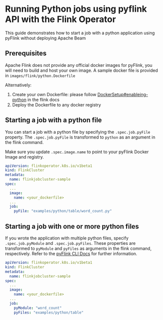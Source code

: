 # Running Python jobs using pyflink API with the Flink Operator

This guide demonstrates how to start a job with a python application using pyFlink without deploying Apache Beam

## Prerequisites

Apache Flink does not provide any official docker images for pyFlink, you will need to build and host your own image. A sample docker file is provided
in `images/flink/python.Dockerfile`

Alternatively:

1. Create your own Dockerfile: please follow [DockerSetup#enableing-python](https://nightlies.apache.org/flink/flink-docs-master/docs/deployment/resource-providers/standalone/docker/#enabling-python) in the flink docs
2. Deploy the Dockerfile to any docker registry

## Starting a job with a python file

You can start a job with a python file by specifying the `.spec.job.pyFile` property. The `.spec.job.pyFile` is transformed to `python` 
as an argument in the flink command.

Make sure you update `.spec.image.name` to point to your pyFlink Docker Image and registry.

```yaml
apiVersion: flinkoperator.k8s.io/v1beta1
kind: FlinkCluster
metadata:
  name: flinkjobcluster-sample
spec:
  ...
  image:
    name: <your_dockerfile>
  ...
  job:
    pyFile: "examples/python/table/word_count.py"
```

## Starting a job with one or more python files

If you wrote the application with multiple python files, specify `.spec.job.pyModule` and `.spec.job.pyFiles`.
These properties are transformed to `pyModule` and `pyFiles` as arguments in the flink command, respectively.
Refer to the [pyFlink CLI Docs](https://nightlies.apache.org/flink/flink-docs-release-1.14/docs/deployment/cli/#submitting-pyflink-jobs) for further
information.

```yaml
apiVersion: flinkoperator.k8s.io/v1beta1
kind: FlinkCluster
metadata:
  name: flinkjobcluster-sample
spec:
  ...
  image:
    name: <your_dockerfile>
  ...
  job:
    pyModule: "word_count"
    pyFiles: "examples/python/table"
```

